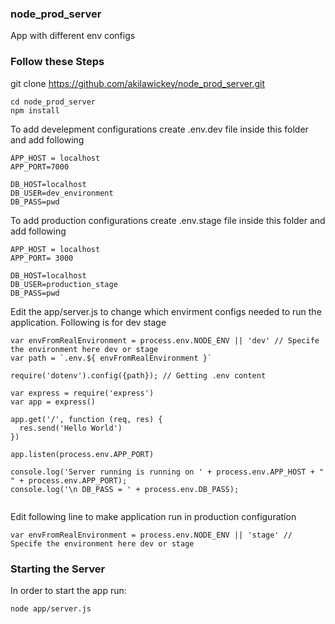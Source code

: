 ### node_prod_server
App with different env configs

### Follow these Steps

git clone https://github.com/akilawickey/node_prod_server.git

```
cd node_prod_server
npm install

```
To add develepment configurations create .env.dev file inside this folder and add following

```
APP_HOST = localhost
APP_PORT=7000

DB_HOST=localhost
DB_USER=dev_environment
DB_PASS=pwd

``` 
To add production configurations create .env.stage file inside this folder and add following

```
APP_HOST = localhost
APP_PORT= 3000

DB_HOST=localhost
DB_USER=production_stage
DB_PASS=pwd

``` 

Edit the app/server.js to change which envirment configs needed to run the application. Following is for dev stage

```
var envFromRealEnvironment = process.env.NODE_ENV || 'dev' // Specife the environment here dev or stage
var path = `.env.${ envFromRealEnvironment }`

require('dotenv').config({path}); // Getting .env content

var express = require('express')
var app = express()

app.get('/', function (req, res) {
  res.send('Hello World')
})

app.listen(process.env.APP_PORT)

console.log('Server running is running on ' + process.env.APP_HOST + " " + process.env.APP_PORT);
console.log('\n DB_PASS = ' + process.env.DB_PASS);


```

Edit following line to make application run in production configuration

```
var envFromRealEnvironment = process.env.NODE_ENV || 'stage' // Specife the environment here dev or stage

```

### Starting the Server
In order to start the app run:

```
node app/server.js

```

